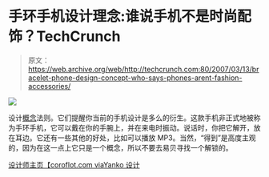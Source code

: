# 手环手机设计理念:谁说手机不是时尚配饰？TechCrunch

> 原文：<https://web.archive.org/web/http://techcrunch.com:80/2007/03/13/bracelet-phone-design-concept-who-says-phones-arent-fashion-accessories/>

![](img/49545906f62bd1c0cd0914cb606b470a.png)

设计[概念](https://web.archive.org/web/20131119223634/http://crunchgear.com/2007/02/05/benq-siemens-phones-of-the-future/)法则。它们提醒你当前的手机设计是多么的衍生。这款手机非正式地被称为手环手机，它可以戴在你的手腕上，并在来电时振动。说话时，你把它解开，放在耳边。它还有一些其他的好处，比如可以播放 MP3。当然，“得到”是高度主观的，因为在这一点上它只是一个概念，所以不要去易贝寻找一个解锁的。

[设计师主页【coroflot.com via](https://web.archive.org/web/20131119223634/http://www.coroflot.com/public/individual_file.asp?individual_id=124172&portfolio_id=309765&sort_by=1&c=1&)[Yanko 设计](https://web.archive.org/web/20131119223634/http://www.yankodesign.com/product_info.php?products_id=1775)